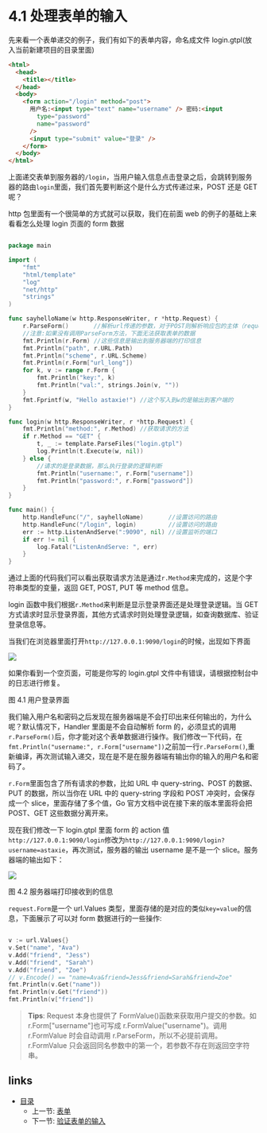 # 4.1 处理表单的输入

先来看一个表单递交的例子，我们有如下的表单内容，命名成文件 login.gtpl(放入当前新建项目的目录里面)

```html
<html>
  <head>
    <title></title>
  </head>
  <body>
    <form action="/login" method="post">
      用户名:<input type="text" name="username" /> 密码:<input
        type="password"
        name="password"
      />
      <input type="submit" value="登录" />
    </form>
  </body>
</html>
```

上面递交表单到服务器的`/login`，当用户输入信息点击登录之后，会跳转到服务器的路由`login`里面，我们首先要判断这个是什么方式传递过来，POST 还是 GET 呢？

http 包里面有一个很简单的方式就可以获取，我们在前面 web 的例子的基础上来看看怎么处理 login 页面的 form 数据

```Go

package main

import (
	"fmt"
	"html/template"
	"log"
	"net/http"
	"strings"
)

func sayhelloName(w http.ResponseWriter, r *http.Request) {
	r.ParseForm()       //解析url传递的参数，对于POST则解析响应包的主体（request body）
	//注意:如果没有调用ParseForm方法，下面无法获取表单的数据
	fmt.Println(r.Form) //这些信息是输出到服务器端的打印信息
	fmt.Println("path", r.URL.Path)
	fmt.Println("scheme", r.URL.Scheme)
	fmt.Println(r.Form["url_long"])
	for k, v := range r.Form {
		fmt.Println("key:", k)
		fmt.Println("val:", strings.Join(v, ""))
	}
	fmt.Fprintf(w, "Hello astaxie!") //这个写入到w的是输出到客户端的
}

func login(w http.ResponseWriter, r *http.Request) {
	fmt.Println("method:", r.Method) //获取请求的方法
	if r.Method == "GET" {
		t, _ := template.ParseFiles("login.gtpl")
		log.Println(t.Execute(w, nil))
	} else {
		//请求的是登录数据，那么执行登录的逻辑判断
		fmt.Println("username:", r.Form["username"])
		fmt.Println("password:", r.Form["password"])
	}
}

func main() {
	http.HandleFunc("/", sayhelloName)       //设置访问的路由
	http.HandleFunc("/login", login)         //设置访问的路由
	err := http.ListenAndServe(":9090", nil) //设置监听的端口
	if err != nil {
		log.Fatal("ListenAndServe: ", err)
	}
}

```

通过上面的代码我们可以看出获取请求方法是通过`r.Method`来完成的，这是个字符串类型的变量，返回 GET, POST, PUT 等 method 信息。

login 函数中我们根据`r.Method`来判断是显示登录界面还是处理登录逻辑。当 GET 方式请求时显示登录界面，其他方式请求时则处理登录逻辑，如查询数据库、验证登录信息等。

当我们在浏览器里面打开`http://127.0.0.1:9090/login`的时候，出现如下界面

![](https://ngte-superbed.oss-cn-beijing.aliyuncs.com/uPic/images/4.1.login.png?raw=true)

如果你看到一个空页面，可能是你写的 login.gtpl 文件中有错误，请根据控制台中的日志进行修复。

图 4.1 用户登录界面

我们输入用户名和密码之后发现在服务器端是不会打印出来任何输出的，为什么呢？默认情况下，Handler 里面是不会自动解析 form 的，必须显式的调用`r.ParseForm()`后，你才能对这个表单数据进行操作。我们修改一下代码，在`fmt.Println("username:", r.Form["username"])`之前加一行`r.ParseForm()`,重新编译，再次测试输入递交，现在是不是在服务器端有输出你的输入的用户名和密码了。

`r.Form`里面包含了所有请求的参数，比如 URL 中 query-string、POST 的数据、PUT 的数据，所以当你在 URL 中的 query-string 字段和 POST 冲突时，会保存成一个 slice，里面存储了多个值，Go 官方文档中说在接下来的版本里面将会把 POST、GET 这些数据分离开来。

现在我们修改一下 login.gtpl 里面 form 的 action 值`http://127.0.0.1:9090/login`修改为`http://127.0.0.1:9090/login?username=astaxie`，再次测试，服务器的输出 username 是不是一个 slice。服务器端的输出如下：

![](https://ngte-superbed.oss-cn-beijing.aliyuncs.com/uPic/images/4.1.slice.png?raw=true)

图 4.2 服务器端打印接收到的信息

`request.Form`是一个 url.Values 类型，里面存储的是对应的类似`key=value`的信息，下面展示了可以对 form 数据进行的一些操作:

```Go

v := url.Values{}
v.Set("name", "Ava")
v.Add("friend", "Jess")
v.Add("friend", "Sarah")
v.Add("friend", "Zoe")
// v.Encode() == "name=Ava&friend=Jess&friend=Sarah&friend=Zoe"
fmt.Println(v.Get("name"))
fmt.Println(v.Get("friend"))
fmt.Println(v["friend"])

```

> **Tips**:
> Request 本身也提供了 FormValue()函数来获取用户提交的参数。如 r.Form["username"]也可写成 r.FormValue("username")。调用 r.FormValue 时会自动调用 r.ParseForm，所以不必提前调用。r.FormValue 只会返回同名参数中的第一个，若参数不存在则返回空字符串。

## links

- [目录](preface.md)
  - 上一节: [表单](04.0.md)
  - 下一节: [验证表单的输入](04.2.md)
